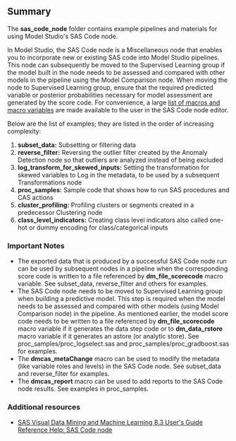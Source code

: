 ## Summary

The **sas_code_node** folder contains example pipelines and materials for using Model Studio's SAS Code node.

In Model Studio, the SAS Code node is a Miscellaneous node that enables you to incorporate new or existing SAS code into Model Studio pipelines. This node can subsequently be moved to the Supervised Learning group if the model built in the node needs to be assessed and compared with other models in the pipeline using the Model Comparison node. When moving the node to Supervised Learning group, ensure that the required predicted variable or posterior probabilities necessary for model assessment are generated by the score code. For convenience, a large [list of macros and macro variables](https://go.documentation.sas.com/?cdcId=vdmmlcdc&cdcVersion=8.3&docsetId=vdmmlref&docsetTarget=n1jewxtohvdh8vn15m6rzkndovvu.htm&locale=en) are made available to the user in the SAS Code node editor.

Below are the list of examples; they are listed in the order of increasing complexity:
1. **subset_data:** Subsetting or filtering data 
2. **reverse_filter:** Reversing the outlier filter created by the Anomaly Detection node so that outliers are analyzed instead of being excluded
3. **log_transform_for_skewed_inputs:** Setting the transformation for skewed variables to Log in the metadata, to be used by a subsequent Transformations node
4. **proc_samples:** Sample code that shows how to run SAS procedures and CAS actions
5. **cluster_profiling:** Profiling clusters or segments created in a predecessor Clustering node
6. **class_level_indicators:** Creating class level indicators also called one-hot or dummy encoding for class/categorical inputs

### Important Notes
- The exported data that is produced by a successful SAS Code node run can be used by subsequent nodes in a pipeline when the corresponding score code is written to a file referenced by **dm_file_scorecode** macro variable. See subset_data, reverse_filter and others for examples.
- The SAS Code node needs to be moved to Supervised Learning group when building a predictive model. This step is required when the model needs to be assessed and compared with other models (using Model Comparison node) in the pipeline. As mentioned earlier, the model score code needs to be written to a file referenced by **dm_file_scorecode** macro variable if it generates the data step code or to **dm_data_rstore** macro variable if it generates an astore (or analytic store). See proc_samples/proc_logselect.sas and proc_samples/proc_gradboost.sas for examples.
- The **dmcas_metaChange** macro can be used to modify the metadata (like variable roles and levels) in the SAS Code node. See subset_data and reverse_filter for examples.
- The **dmcas_report** macro can be used to add reports to the SAS Code node results. See examples in proc_samples.

### Additional resources
- [SAS Visual Data Mining and Machine Learning 8.3 User's Guide Reference Help: SAS Code node](https://go.documentation.sas.com/?cdcId=vdmmlcdc&cdcVersion=8.3&docsetId=vdmmlref&docsetTarget=n1tel4vhrsqnorn14imelpnu7a87.htm&locale=en)
